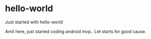 # hello-world
Just started with hello-world

Amit here, just started coding android mvp..
Let starts for good cause.
